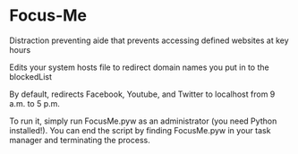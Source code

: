 # Focus-Me
Distraction preventing aide that prevents accessing defined websites at key hours

Edits your system hosts file to redirect domain names you put in to the blockedList

By default, redirects Facebook, Youtube, and Twitter to localhost from 9 a.m. to 5 p.m.

To run it, simply run FocusMe.pyw as an administrator (you need Python installed!).
You can end the script by finding FocusMe.pyw in your task manager and terminating the process.

